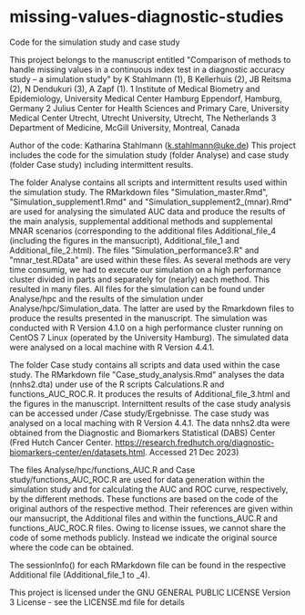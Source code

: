 # missing-values-diagnostic-studies
Code for the simulation study and case study 

This project belongs to the manuscript entitled "Comparison of methods to handle missing values in a continuous index test in a diagnostic accuracy study – a simulation study" by K Stahlmann (1), B Kellerhuis (2), JB Reitsma (2), N Dendukuri (3), A Zapf (1). 
1 Institute of Medical Biometry and Epidemiology, University Medical Center Hamburg Eppendorf, Hamburg, Germany
2 Julius Center for Health Sciences and Primary Care, University Medical Center Utrecht, Utrecht University, Utrecht, The Netherlands
3 Department of Medicine, McGill University, Montreal, Canada

Author of the code: Katharina Stahlmann (k.stahlmann@uke.de)
This project includes the code for the simulation study (folder Analyse) and case study (folder Case study) including intermittent results. 

The folder Analyse contains all scripts and intermittent results used within the simulation study. The RMarkdown files "Simulation_master.Rmd", "Simulation_supplement1.Rmd" and "Simulation_supplement2_(mnar).Rmd" are used for analysing the simulated AUC data and produce the results of the main analysis, supplemental additional methods and supplemental MNAR scenarios (corresponding to the additional files Additional_file_4 (including the figures in the mansucript), Additional_file_1 and Additional_file_2.html). The files "Simulation_performance3.R" and "mnar_test.RData" are used within these files. As several methods are very time consumig, we had to execute our simulation on a high performance cluster divided in parts and separately for (nearly) each method. This resulted in many files. All files for the simulation can be found under Analyse/hpc and the results of the simulation under Analyse/hpc/Simulation_data. The latter are used by the Rmarkdown files to produce the results presented in the manuscript. The simulation was conducted with R Version 4.1.0 on a high performance cluster running on CentOS 7 Linux (operated by the University Hamburg). The simulated data were analysed on a local machine with R Version 4.4.1. 

The folder Case study contains all scripts and data used within the case study. The RMarkdown file "Case_study_analysis.Rmd" analyses the data (nnhs2.dta) under use of the R scripts Calculations.R and functions_AUC_ROC.R. It produces the results of Additional_file_3.html and the figures in the manuscript. Internittent results of the case study analysis can be accessed under /Case study/Ergebnisse. The case study was analysed on a local maching with R Version 4.4.1. The data nnhs2.dta were obtained from the Diagnostic and Biomarkers Statistical (DABS) Center (Fred Hutch Cancer Center. https://research.fredhutch.org/diagnostic-biomarkers-center/en/datasets.html. Accessed 21 Dec 2023)

The files Analyse/hpc/functions_AUC.R and Case study/functions_AUC_ROC.R are used for data generation within the simulation study and for calculating the AUC and ROC curve, respectively, by the different methods. These functions are based on the code of the original authors of the respective method. Their references are given within our mansucript, the Additional files and within the functions_AUC.R and functions_AUC_ROC.R files. Owing to license issues, we cannot share the code of some methods publicly. Instead we indicate the original source where the code can be obtained. 


The sessionInfo() for each RMarkdown file can be found in the respective Additional file (Additional_file_1 to _4). 

This project is licensed under the GNU GENERAL PUBLIC LICENSE Version 3 License - see the LICENSE.md file for details
